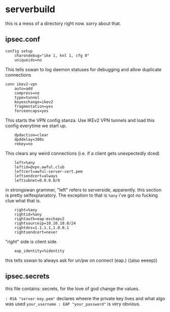 # serverbuild
this is a mess of a directory right now. sorry about that.

## ipsec.conf
```
config setup
    charondebug="ike 1, knl 1, cfg 0"
    uniqueids=no
```
This tells sswan to log daemon statuses for debugging and allow duplicate connections

```
conn ikev2-vpn
    auto=add
    compress=no
    type=tunnel
    keyexchange=ikev2
    fragmentation=yes
    forceencaps=yes
```
This starts the VPN config stanza. Use IKEv2 VPN tunnels and load this config everytime we start up.

```
    dpdaction=clear
    dpddelay=300s
    rekey=no
```
This clears any weird connections (i.e. if a client gets unexpectedly dced)

```
    left=%any
    leftid=@vpn.awful.club
    leftcert=awful-server-cert.pem
    leftsendcert=always
    leftsubnet=0.0.0.0/0
```
in strongswan grammer, "left" refers to serverside, apparently. this section is pretty selfexplanatory. The exception to that is `%any` i've got no fucking clue what that is.

```
    right=%any
    rightid=%any
    rightauth=eap-mschapv2
    rightsourceip=10.10.10.0/24
    rightdns=1.1.1.1,1.0.0.1
    rightsendcert=never
```
"right" side is client side.

```
    eap_identity=%identity
```
this tells sswan to always ask for un/pw on connect (eap.)
((also eeeep))


## ipsec.secrets
this file contains: secrets, for the love of god change the values.

`: RSA "server-key.pem"` declares wheere the private key lives and what algo was used
`your_username : EAP "your_password"` is very obvious.
